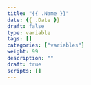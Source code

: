 ```yaml
---
title: "{{ .Name }}"
date: {{ .Date }}
draft: false
type: variable
tags: []
categories: ["variables"]
weight: 99
description: ""
draft: true
scripts: []
---
```


